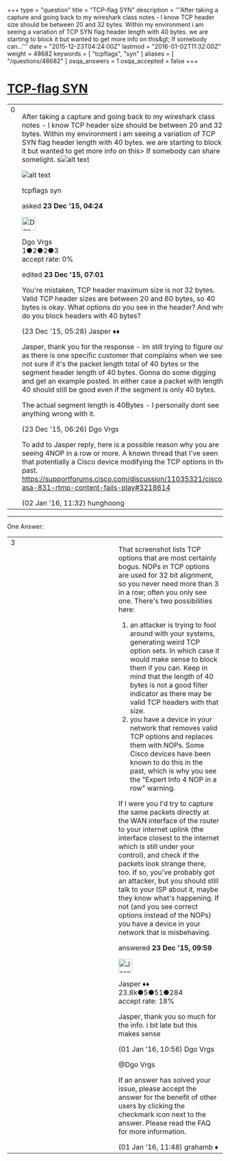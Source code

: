 +++
type = "question"
title = "TCP-flag SYN"
description = '''After taking a capture and going back to my wireshark class notes - I know TCP header size should be between 20 and 32 bytes. Within my environment i am seeing a variation of TCP SYN flag header length with 40 bytes. we are starting to block it but wanted to get more info on this&amp;gt; If somebody can...'''
date = "2015-12-23T04:24:00Z"
lastmod = "2016-01-02T11:32:00Z"
weight = 48682
keywords = [ "tcpflags", "syn" ]
aliases = [ "/questions/48682" ]
osqa_answers = 1
osqa_accepted = false
+++

<div class="headNormal">

# [TCP-flag SYN](/questions/48682/tcp-flag-syn)

</div>

<div id="main-body">

<div id="askform">

<table id="question-table" style="width:100%;"><colgroup><col style="width: 50%" /><col style="width: 50%" /></colgroup><tbody><tr class="odd"><td style="width: 30px; vertical-align: top"><div class="vote-buttons"><span id="post-48682-upvote" class="ajax-command post-vote up" rel="nofollow" title="I like this post (click again to cancel)"> </span><div id="post-48682-score" class="post-score" title="current number of votes">0</div><span id="post-48682-downvote" class="ajax-command post-vote down" rel="nofollow" title="I dont like this post (click again to cancel)"> </span> <span id="favorite-mark" class="ajax-command favorite-mark" rel="nofollow" title="mark/unmark this question as favorite (click again to cancel)"> </span><div id="favorite-count" class="favorite-count"></div></div></td><td><div id="item-right"><div class="question-body"><p>After taking a capture and going back to my wireshark class notes - I know TCP header size should be between 20 and 32 bytes. Within my environment i am seeing a variation of TCP SYN flag header length with 40 bytes. we are starting to block it but wanted to get more info on this&gt; If somebody can share somelight. s<img src="https://osqa-ask.wireshark.org/upfiles/tcp_40bytes.PNG" alt="alt text" /></p><p><img src="https://osqa-ask.wireshark.org/upfiles/tcp_40bytes.PNG" alt="alt text" /></p></div><div id="question-tags" class="tags-container tags"><span class="post-tag tag-link-tcpflags" rel="tag" title="see questions tagged &#39;tcpflags&#39;">tcpflags</span> <span class="post-tag tag-link-syn" rel="tag" title="see questions tagged &#39;syn&#39;">syn</span></div><div id="question-controls" class="post-controls"></div><div class="post-update-info-container"><div class="post-update-info post-update-info-user"><p>asked <strong>23 Dec '15, 04:24</strong></p><img src="https://secure.gravatar.com/avatar/5902c771c9609c2fa34087def265627e?s=32&amp;d=identicon&amp;r=g" class="gravatar" width="32" height="32" alt="Dgo%20Vrgs&#39;s gravatar image" /><p><span>Dgo Vrgs</span><br />
<span class="score" title="1 reputation points">1</span><span title="2 badges"><span class="badge1">●</span><span class="badgecount">2</span></span><span title="2 badges"><span class="silver">●</span><span class="badgecount">2</span></span><span title="3 badges"><span class="bronze">●</span><span class="badgecount">3</span></span><br />
<span class="accept_rate" title="Rate of the user&#39;s accepted answers">accept rate:</span> <span title="Dgo Vrgs has no accepted answers">0%</span></p></img></div><div class="post-update-info post-update-info-edited"><p><span> edited <strong>23 Dec '15, 07:01</strong> </span></p></div></div><div id="comments-container-48682" class="comments-container"><span id="48683"></span><div id="comment-48683" class="comment"><div id="post-48683-score" class="comment-score"></div><div class="comment-text"><p>You're mistaken, TCP header maximum size is not 32 bytes. Valid TCP header sizes are between 20 and 60 bytes, so 40 bytes is okay. What options do you see in the header? And why do you block headers with 40 bytes?</p></div><div id="comment-48683-info" class="comment-info"><span class="comment-age">(23 Dec '15, 05:28)</span> <span class="comment-user userinfo">Jasper ♦♦</span></div></div><span id="48687"></span><div id="comment-48687" class="comment"><div id="post-48687-score" class="comment-score"></div><div class="comment-text"><p>Jasper, thank you for the response - im still trying to figure out as there is one specific customer that complains when we see not sure if it's the packet length total of 40 bytes or the segment header length of 40 bytes. Gonna do some digging and get an example posted. In either case a packet with length 40 should still be good even if the segment is only 40 bytes.</p><p>The actual segment length is 40Bytes - I personally dont see anything wrong with it.</p></div><div id="comment-48687-info" class="comment-info"><span class="comment-age">(23 Dec '15, 06:26)</span> <span class="comment-user userinfo">Dgo Vrgs</span></div></div><span id="48794"></span><div id="comment-48794" class="comment"><div id="post-48794-score" class="comment-score"></div><div class="comment-text"><p>To add to Jasper reply, here is a possible reason why you are seeing 4NOP in a row or more. A known thread that I've seen that potentially a Cisco device modifying the TCP options in the past. <a href="https://supportforums.cisco.com/discussion/11035321/cisco-asa-831-rtmp-content-fails-play#3218614">https://supportforums.cisco.com/discussion/11035321/cisco-asa-831-rtmp-content-fails-play#3218614</a></p></div><div id="comment-48794-info" class="comment-info"><span class="comment-age">(02 Jan '16, 11:32)</span> <span class="comment-user userinfo">hunghoong</span></div></div></div><div id="comment-tools-48682" class="comment-tools"></div><div class="clear"></div><div id="comment-48682-form-container" class="comment-form-container"></div><div class="clear"></div></div></td></tr></tbody></table>

------------------------------------------------------------------------

<div class="tabBar">

<span id="sort-top"></span>

<div class="headQuestions">

One Answer:

</div>

</div>

<span id="48688"></span>

<div id="answer-container-48688" class="answer">

<table style="width:100%;"><colgroup><col style="width: 50%" /><col style="width: 50%" /></colgroup><tbody><tr class="odd"><td style="width: 30px; vertical-align: top"><div class="vote-buttons"><span id="post-48688-upvote" class="ajax-command post-vote up" rel="nofollow" title="I like this post (click again to cancel)"> </span><div id="post-48688-score" class="post-score" title="current number of votes">3</div><span id="post-48688-downvote" class="ajax-command post-vote down" rel="nofollow" title="I dont like this post (click again to cancel)"> </span></div></td><td><div class="item-right"><div class="answer-body"><p>That screenshot lists TCP options that are most certainly bogus. NOPs in TCP options are used for 32 bit alignment, so you never need more than 3 in a row; often you only see one. There's two possibilities here:</p><ol><li>an attacker is trying to fool around with your systems, generating weird TCP option sets. In which case it would make sense to block them if you can. Keep in mind that the length of 40 bytes is not a good filter indicator as there may be valid TCP headers with that size.</li><li>you have a device in your network that removes valid TCP options and replaces them with NOPs. Some Cisco devices have been known to do this in the past, which is why you see the "Expert Info 4 NOP in a row" warning.</li></ol><p>If I were you I'd try to capture the same packets directly at the WAN interface of the router to your internet uplink (the interface closest to the internet which is still under your control), and check if the packets look strange there, too. If so, you've probably got an attacker, but you should still talk to your ISP about it, maybe they know what's happening. If not (and you see correct options instead of the NOPs) you have a device in your network that is misbehaving.</p></div><div class="answer-controls post-controls"></div><div class="post-update-info-container"><div class="post-update-info post-update-info-user"><p>answered <strong>23 Dec '15, 09:59</strong></p><img src="https://secure.gravatar.com/avatar/c578ba2967741f25aebd6afef702f432?s=32&amp;d=identicon&amp;r=g" class="gravatar" width="32" height="32" alt="Jasper&#39;s gravatar image" /><p><span>Jasper ♦♦</span><br />
<span class="score" title="23806 reputation points"><span>23.8k</span></span><span title="5 badges"><span class="badge1">●</span><span class="badgecount">5</span></span><span title="51 badges"><span class="silver">●</span><span class="badgecount">51</span></span><span title="284 badges"><span class="bronze">●</span><span class="badgecount">284</span></span><br />
<span class="accept_rate" title="Rate of the user&#39;s accepted answers">accept rate:</span> <span title="Jasper has 263 accepted answers">18%</span></p></img></div></div><div id="comments-container-48688" class="comments-container"><span id="48786"></span><div id="comment-48786" class="comment"><div id="post-48786-score" class="comment-score"></div><div class="comment-text"><p>Jasper, thank you so much for the info. i bit late but this makes sense</p></div><div id="comment-48786-info" class="comment-info"><span class="comment-age">(01 Jan '16, 10:56)</span> <span class="comment-user userinfo">Dgo Vrgs</span></div></div><span id="48787"></span><div id="comment-48787" class="comment"><div id="post-48787-score" class="comment-score"></div><div class="comment-text"><p><span>@Dgo Vrgs</span></p><p>If an answer has solved your issue, please accept the answer for the benefit of other users by clicking the checkmark icon next to the answer. Please read the FAQ for more information.</p></div><div id="comment-48787-info" class="comment-info"><span class="comment-age">(01 Jan '16, 11:48)</span> <span class="comment-user userinfo">grahamb ♦</span></div></div></div><div id="comment-tools-48688" class="comment-tools"></div><div class="clear"></div><div id="comment-48688-form-container" class="comment-form-container"></div><div class="clear"></div></div></td></tr></tbody></table>

</div>

<div class="paginator-container-left">

</div>

</div>

</div>

